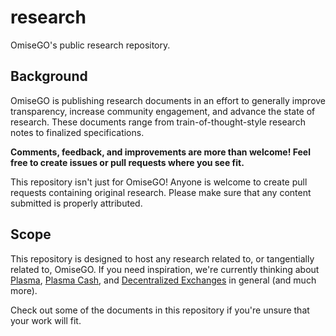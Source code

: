 # research

OmiseGO's public research repository.

## Background

OmiseGO is publishing research documents in an effort to generally improve transparency, increase community engagement, and advance the state of research. These documents range from train-of-thought-style research notes to finalized specifications.

**Comments, feedback, and improvements are more than welcome! Feel free to create issues or pull requests where you see fit.**

This repository isn't just for OmiseGO! Anyone is welcome to create pull requests containing original research. Please make sure that any content submitted is properly attributed.

## Scope

This repository is designed to host any research related to, or tangentially related to, OmiseGO. If you need inspiration, we're currently thinking about [Plasma](https://plasma.io/plasma.pdf), [Plasma Cash](https://ethresear.ch/t/plasma-cash-plasma-with-much-less-per-user-data-checking/1298), and [Decentralized Exchanges](https://cdn.omise.co/omg/whitepaper.pdf) in general (and much more).

Check out some of the documents in this repository if you're unsure that your work will fit. 

